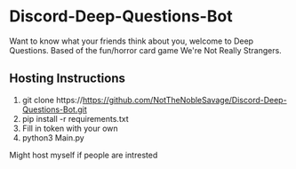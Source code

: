 # Discord-Deep-Questions-Bot
Want to know what your friends think about you, welcome to Deep Questions.
Based of the fun/horror card game We're Not Really Strangers.

## Hosting Instructions ##
1) git clone https://https://github.com/NotTheNobleSavage/Discord-Deep-Questions-Bot.git
2) pip install -r requirements.txt
3) Fill in token with your own
5) python3 Main.py

Might host myself if people are intrested
